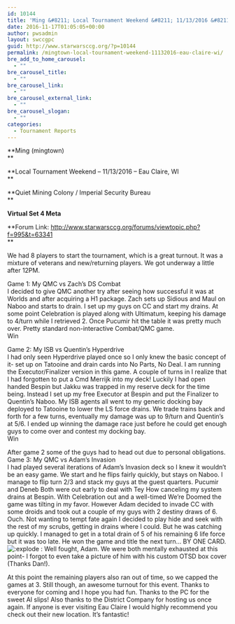 ```yaml
---
id: 10144
title: 'Ming &#8211; Local Tournament Weekend &#8211; 11/13/2016 &#8211; Eau Claire, WI'
date: 2016-11-17T01:05:05+00:00
author: pwsadmin
layout: swccgpc
guid: http://www.starwarsccg.org/?p=10144
permalink: /mingtown-local-tournament-weekend-11132016-eau-claire-wi/
bre_add_to_home_carousel:
  - ""
bre_carousel_title:
  - ""
bre_carousel_link:
  - ""
bre_carousel_external_link:
  - ""
bre_carousel_slogan:
  - ""
categories:
  - Tournament Reports
---
```

**Ming (mingtown)  
** 

**Local Tournament Weekend – 11/13/2016 – Eau Claire, WI  
** 

**Quiet Mining Colony / Imperial Security Bureau  
** 

**Virtual Set 4 Meta**

**Forum Link: http://www.starwarsccg.org/forums/viewtopic.php?f=995&t=63341  
** 

We had 8 players to start the tournament, which is a great turnout. It was a mixture of veterans and new/returning players. We got underway a little after 12PM.

Game 1: My QMC vs Zach&#8217;s DS Combat  
I decided to give QMC another try after seeing how successful it was at Worlds and after acquiring a H1 package. Zach sets up Sidious and Maul on Naboo and starts to drain. I set up my guys on CC and start my drains. At some point Celebration is played along with Ultimatum, keeping his damage to 4/turn while I retrieved 2. Once Pucumir hit the table it was pretty much over. Pretty standard non-interactive Combat/QMC game.  
Win

Game 2: My ISB vs Quentin&#8217;s Hyperdrive  
I had only seen Hyperdrive played once so I only knew the basic concept of it- set up on Tatooine and drain cards into No Parts, No Deal. I am running the Executor/Finalizer version in this game. A couple of turns in I realize that I had forgotten to put a Cmd Merrijk into my deck! Luckily I had open handed Bespin but Jakku was trapped in my reserve deck for the time being. Instead I set up my free Executor at Bespin and put the Finalizer to Quentin&#8217;s Naboo. My ISB agents all went to my generic docking bay deployed to Tatooine to lower the LS force drains. We trade trains back and forth for a few turns, eventually my damage was up to 9/turn and Quentin&#8217;s at 5/6. I ended up winning the damage race just before he could get enough guys to come over and contest my docking bay.  
Win

After game 2 some of the guys had to head out due to personal obligations.  
Game 3: My QMC vs Adam&#8217;s Invasion  
I had played several iterations of Adam&#8217;s Invasion deck so I knew it wouldn&#8217;t be an easy game. We start and he flips fairly quickly, but stays on Naboo. I manage to flip turn 2/3 and stack my guys at the guest quarters. Pucumir and Deneb Both were out early to deal with Tey How canceling my system drains at Bespin. With Celebration out and a well-timed We&#8217;re Doomed the game was tilting in my favor. However Adam decided to invade CC with some droids and took out a couple of my guys with 2 destiny draws of 6. Ouch. Not wanting to tempt fate again I decided to play hide and seek with the rest of my scrubs, getting in drains where I could. But he was catching up quickly. I managed to get in a total drain of 5 of his remaining 6 life force but it was too late. He won the game and title the next turn&#8230; BY ONE CARD.![:explode](http://www.starwarsccg.org/forums/images/smilies/gonnablow.gif "explode") : Well fought, Adam. We were both mentally exhausted at this point- I forgot to even take a picture of him with his custom OTSD box cover (Thanks Dan!).

At this point the remaining players also ran out of time, so we capped the games at 3. Still though, an awesome turnout for this event. Thanks to everyone for coming and I hope you had fun. Thanks to the PC for the sweet AI slips! Also thanks to the District Company for hosting us once again. If anyone is ever visiting Eau Claire I would highly recommend you check out their new location. It&#8217;s fantastic!